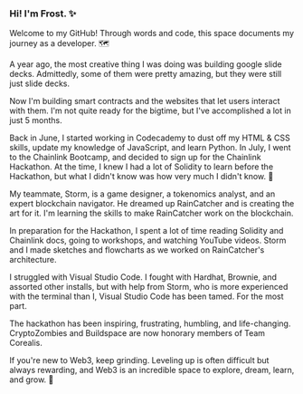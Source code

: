 ### Hi!  I'm Frost. ✨ 

Welcome to my GitHub!  Through words and code, this space documents my journey as a developer.  🗺️

A year ago, the most creative thing I was doing was building google slide decks.  Admittedly, some of them were pretty amazing, but they were still just slide decks.

Now I'm building smart contracts and the websites that let users interact with them.  I'm not quite ready for the bigtime, but I've accomplished a lot in just 5 months.

Back in June, I started working in Codecademy to dust off my HTML & CSS skills, update my knowledge of JavaScript, and learn Python.  In July, I went to the Chainlink Bootcamp, and decided to sign up for the Chainlink Hackathon.  At the time, I knew I had a lot of Solidity to learn before the Hackathon, but what I didn't know was how very much I didn't know. 🙂

My teammate, Storm, is a game designer, a tokenomics analyst, and an expert blockchain navigator.  He dreamed up RainCatcher and is creating the art for it.  I'm learning the skills to make RainCatcher work on the blockchain.

In preparation for the Hackathon, I spent a lot of time reading Solidity and Chainlink docs, going to workshops, and watching YouTube videos.  Storm and I made sketches and flowcharts as we worked on RainCatcher's architecture.

I struggled with Visual Studio Code.  I fought with Hardhat, Brownie, and assorted other installs, but with help from Storm, who is more experienced with the terminal than I, Visual Studio Code has been tamed.  For the most part.

The hackathon has been inspiring, frustrating, humbling, and life-changing.  CryptoZombies and Buildspace are now honorary members of Team Corealis.

If you're new to Web3, keep grinding.  Leveling up is often difficult but always rewarding, and Web3 is an incredible space to explore, dream, learn, and grow. 💚  






